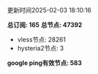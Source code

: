 更新时间2025-02-03 18:10:16

**总订阅: 165**
**总节点: 47392**
- vless节点: 28261
- hysteria2节点: 3

**google ping有效节点: 583**
